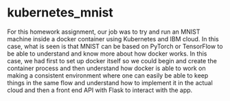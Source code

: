 # kubernetes_mnist
For this homework assignment, our job was to try and run an MNIST machine inside a docker container using Kubernetes and IBM cloud. In this case, what is seen is that MNIST can be based on PyTorch or TensorFlow to be able to understand and know more about how docker works. In this case, we had first to set up docker itself so we could begin and create the container process and then understand how docker is able to work on making a consistent environment where one can easily be able to keep things in the same flow and understand how to implement it in the actual cloud and then a front end API with Flask to interact with the app. 

